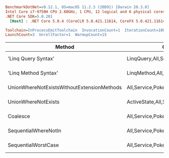 ``` ini

BenchmarkDotNet=v0.12.1, OS=macOS 11.2.3 (20D91) [Darwin 20.3.0]
Intel Core i7-9750H CPU 2.60GHz, 1 CPU, 12 logical and 6 physical cores
.NET Core SDK=5.0.201
  [Host] : .NET Core 5.0.4 (CoreCLR 5.0.421.11614, CoreFX 5.0.421.11614), X64 RyuJIT

Toolchain=InProcessEmitToolchain  InvocationCount=1  IterationCount=100  
LaunchCount=3  UnrollFactor=1  WarmupCount=15  

```
|                                     Method |                                Categories | Groups | Numbers |       Mean |     Error |    StdDev |     Median | Ratio | RatioSD |
|------------------------------------------- |------------------------------------------ |------- |-------- |-----------:|----------:|----------:|-----------:|------:|--------:|
|                        &#39;Linq Query Syntax&#39; |   LinqQuery,All,Service,Pokeflex,Linq,Get |     15 |     100 | 2,956.1 μs |  65.03 μs | 336.62 μs | 2,894.0 μs |  1.00 |    0.00 |
|                       &#39;Linq Method Syntax&#39; |  LinqMethod,All,Service,Pokeflex,Linq,Get |     15 |     100 |   265.9 μs |  10.10 μs |  51.90 μs |   255.5 μs |  0.09 |    0.02 |
| UnionWhereNotExistsWithoutExtensionMethods |             All,Service,Pokeflex,Linq,Get |     15 |     100 | 2,988.6 μs |  62.05 μs | 318.41 μs | 2,938.2 μs |  1.03 |    0.17 |
|                        UnionWhereNotExists | ActiveState,All,Service,Pokeflex,Linq,Get |     15 |     100 | 2,913.7 μs |  55.26 μs | 283.54 μs | 2,870.0 μs |  1.00 |    0.15 |
|                                   Coalesce |             All,Service,Pokeflex,Linq,Get |     15 |     100 | 3,197.9 μs |  63.59 μs | 327.45 μs | 3,183.2 μs |  1.10 |    0.16 |
|                       SequentialWhereNotIn |             All,Service,Pokeflex,Linq,Get |     15 |     100 | 5,969.5 μs | 150.28 μs | 777.86 μs | 5,951.3 μs |  2.05 |    0.36 |
|                        SequentialWorstCase |             All,Service,Pokeflex,Linq,Get |     15 |     100 | 5,661.0 μs | 127.60 μs | 658.19 μs | 5,706.4 μs |  1.94 |    0.32 |
